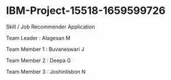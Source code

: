 # IBM-Project-15518-1659599726
Skill / Job Recommender Application


Team Leader   : Alagesan M

Team Member 1 : Buvaneswari J

Team Member 2 : Deepa G

Team Member 3 : Joshinlisbon N
